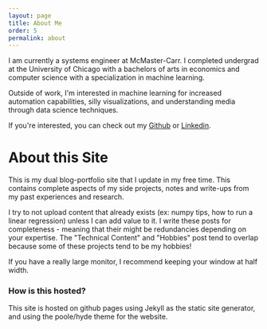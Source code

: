 ```yaml
---
layout: page
title: About Me
order: 5
permalink: about
---
```


I am currently a systems engineer at McMaster-Carr. I completed undergrad at the University of Chicago with a bachelors of arts in economics and computer science with a specialization in machine learning. 

Outside of work, I'm interested in machine learning for increased automation capabilities, silly visualizations, and understanding media through data science techniques. 

If you're interested, you can check out my [Github](https://github.com/tedkim97) or [Linkedin](https://www.linkedin.com/in/ted-kim/).

# About this Site
This is my dual blog-portfolio site that I update in my free time. This contains complete aspects of my side projects, notes and write-ups from my past experiences and research. 

I try to not upload content that already exists (ex: numpy tips, how to run a linear regression) unless I can add value to it. I write these posts for completeness - meaning that their might be redundancies depending on your expertise. The "Technical Content" and "Hobbies" post tend to overlap because some of these projects tend to be my hobbies!

If you have a really large monitor, I recommend keeping your window at half width.

### How is this hosted?
This site is hosted on github pages using Jekyll as the static site generator, and using the poole/hyde theme for the website.